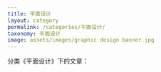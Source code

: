 ```yaml
---
title: 平面设计
layout: category
permalink: /categories/平面设计/
taxonomy: 平面设计
image: assets/images/graphic design banner.jpg
---
```


分类《平面设计》下的文章：